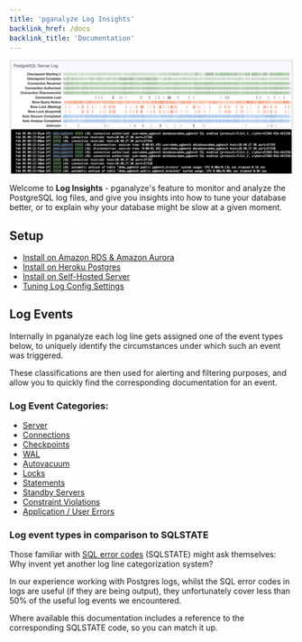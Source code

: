 ```yaml
---
title: 'pganalyze Log Insights'
backlink_href: /docs
backlink_title: 'Documentation'
---
```


![](setup/log_insights_screenshot.png)

Welcome to **Log Insights** - pganalyze's feature to monitor and analyze the PostgreSQL log
files, and give you insights into how to tune your database better, or to explain
why your database might be slow at a given moment.

## Setup

* [Install on Amazon RDS & Amazon Aurora](/docs/log-insights/setup/amazon-rds)
* [Install on Heroku Postgres](/docs/log-insights/setup/heroku-postgres)
* [Install on Self-Hosted Server](/docs/log-insights/setup/self-hosted)
* [Tuning Log Config Settings](/docs/log-insights/setup/tuning-log-config-settings)

## Log Events

Internally in pganalyze each log line gets assigned one of the event types below, to uniquely identify the circumstances under which such an event was triggered.

These classifications are then used for alerting and filtering purposes, and allow you to quickly find the corresponding documentation for an event.

### Log Event Categories:

* [Server](/docs/log-insights/server)
* [Connections](/docs/log-insights/connections)
* [Checkpoints](/docs/log-insights/checkpoints)
* [WAL](/docs/log-insights/wal)
* [Autovacuum](/docs/log-insights/autovacuum)
* [Locks](/docs/log-insights/locks)
* [Statements](/docs/log-insights/statements)
* [Standby Servers](/docs/log-insights/standby)
* [Constraint Violations](/docs/log-insights/constraint-violations)
* [Application / User Errors](/docs/log-insights/app-errors)

### Log event types in comparison to SQLSTATE

Those familiar with [SQL error codes](https://www.postgresql.org/docs/current/static/errcodes-appendix.html) (SQLSTATE) might ask themselves: Why invent yet another log line categorization system?

In our experience working with Postgres logs, whilst the SQL error codes in logs are useful (if they are being output), they unfortunately cover less than 50% of the useful log events we encountered.

Where available this documentation includes a reference to the corresponding SQLSTATE code, so you can match it up.
